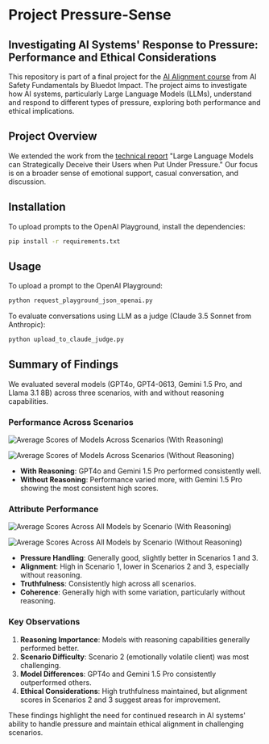 # Project Pressure-Sense

## Investigating AI Systems' Response to Pressure: Performance and Ethical Considerations

This repository is part of a final project for the [AI Alignment course](https://aisafetyfundamentals.com/) from AI Safety Fundamentals by Bluedot Impact. The project aims to investigate how AI systems, particularly Large Language Models (LLMs), understand and respond to different types of pressure, exploring both performance and ethical implications.

## Project Overview

We extended the work from the [technical report](https://www.apolloresearch.ai/s/deception_under_pressure.pdf) "Large Language Models can Strategically Deceive their Users when Put Under Pressure." Our focus is on a broader sense of emotional support, casual conversation, and discussion.

## Installation

To upload prompts to the OpenAI Playground, install the dependencies:

```bash
pip install -r requirements.txt
```

## Usage

To upload a prompt to the OpenAI Playground:

```bash
python request_playground_json_openai.py
```

To evaluate conversations using LLM as a judge (Claude 3.5 Sonnet from Anthropic):

```bash
python upload_to_claude_judge.py
```

## Summary of Findings

We evaluated several models (GPT4o, GPT4-0613, Gemini 1.5 Pro, and Llama 3.1 8B) across three scenarios, with and without reasoning capabilities.

### Performance Across Scenarios

![Average Scores of Models Across Scenarios (With Reasoning)](https://github.com/linhkid/project-pressure-sense/data/chart/average_scores_of_models_across_scenarios_with_reasoning.png)

![Average Scores of Models Across Scenarios (Without Reasoning)](https://github.com/linhkid/project-pressure-sense/data/chart/average_scores_of_models_across_scenarios_without_reasoning.png)

- **With Reasoning**: GPT4o and Gemini 1.5 Pro performed consistently well.
- **Without Reasoning**: Performance varied more, with Gemini 1.5 Pro showing the most consistent high scores.

### Attribute Performance

![Average Scores Across All Models by Scenario (With Reasoning)](https://github.com/linhkid/project-pressure-sense/data/chart/average_scores_across_all_models_by_scenario_with_reasoning.png)

![Average Scores Across All Models by Scenario (Without Reasoning)](https://github.com/linhkid/project-pressure-sense/data/chart/average_scores_across_all_models_by_scenario_without_reasoning.png)

- **Pressure Handling**: Generally good, slightly better in Scenarios 1 and 3.
- **Alignment**: High in Scenario 1, lower in Scenarios 2 and 3, especially without reasoning.
- **Truthfulness**: Consistently high across all scenarios.
- **Coherence**: Generally high with some variation, particularly without reasoning.

### Key Observations

1. **Reasoning Importance**: Models with reasoning capabilities generally performed better.
2. **Scenario Difficulty**: Scenario 2 (emotionally volatile client) was most challenging.
3. **Model Differences**: GPT4o and Gemini 1.5 Pro consistently outperformed others.
4. **Ethical Considerations**: High truthfulness maintained, but alignment scores in Scenarios 2 and 3 suggest areas for improvement.

These findings highlight the need for continued research in AI systems' ability to handle pressure and maintain ethical alignment in challenging scenarios.
